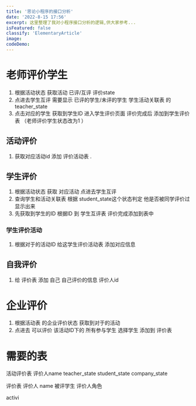 ```yaml
---
title: '思论小程序的接口分析'
date: '2022-8-15 17:56'
excerpt: 这里整理了我对小程序接口分析的逻辑,供大家参考...
isFeatured: false
classify: 'ElementaryArticle'
image:
codeDemo:
---
```


# 老师评价学生

1. 根据活动状态 获取活动      已评/互评       评价state
2. 点进去学生互评  需要显示 已评的学生/未评的学生    学生活动关联表 的  teacher_state  
3.  点击对应的学生   获取到学生ID 进入学生评价页面 评价完成后 添加到学生评价表  （老师评价学生状态改为1 ）

## 活动评价

1. 获取对应活动id   添加    评价活动表   .







## 学生评价

1. 根据活动状态 获取 对应活动    点进去学生互评
2.  查询学生和活动关联表   根据 student_state这个状态判定 他是否被同学评价过   显示出来
3. 先获取到学生的ID  根据ID 到 学生互评表    评价完成添加到表中



### 学生评价活动

1. 根据对于的活动ID    给这学生评价活动表  添加对应信息



## 自我评价

1.    给  评价表  添加  自己   自己评价的信息  评价人id



# 企业评价

1.  根据活动表 的企业评价状态  获取到对于的活动
2. 点进去 可以评价 该活动ID下的  所有参与学生 选择学生  添加到 评价表 



# 需要的表

活动评价表 	评价人name      teacher_state  student_state  company_state 

评价表    评价人 name    被评学生   评价人角色





activi
